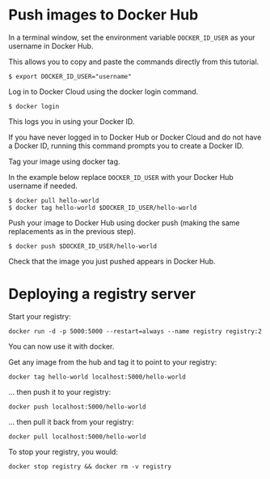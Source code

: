 # Push images to Docker Hub



In a terminal window, set the environment variable `DOCKER_ID_USER` as your username in Docker Hub.

This allows you to copy and paste the commands directly from this tutorial.

```
$ export DOCKER_ID_USER="username"
```

Log in to Docker Cloud using the docker login command.

```
$ docker login
```
This logs you in using your Docker ID.

If you have never logged in to Docker Hub or Docker Cloud and do not have a Docker ID, running this command prompts you to create a Docker ID.

Tag your image using docker tag.

In the example below replace `DOCKER_ID_USER` with your Docker Hub username if needed.

```
$ docker pull hello-world
$ docker tag hello-world $DOCKER_ID_USER/hello-world
```

Push your image to Docker Hub using docker push (making the same replacements as in the previous step).

```
$ docker push $DOCKER_ID_USER/hello-world
```

Check that the image you just pushed appears in Docker Hub.

# Deploying a registry server

Start your registry:
```
docker run -d -p 5000:5000 --restart=always --name registry registry:2
```

You can now use it with docker.

Get any image from the hub and tag it to point to your registry:
```
docker tag hello-world localhost:5000/hello-world
```
… then push it to your registry:
```
docker push localhost:5000/hello-world
```
… then pull it back from your registry:
```
docker pull localhost:5000/hello-world
```
To stop your registry, you would:
```
docker stop registry && docker rm -v registry
```

